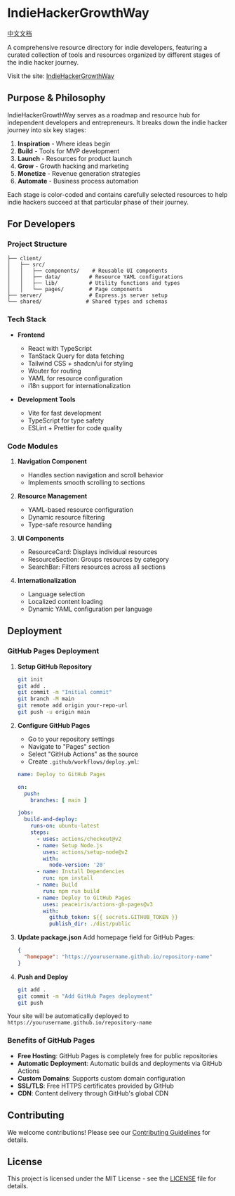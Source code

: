 # IndieHackerGrowthWay

[中文文档](README-cn.md)

A comprehensive resource directory for indie developers, featuring a curated collection of tools and resources organized by different stages of the indie hacker journey.

Visit the site: [IndieHackerGrowthWay](https://kaixinbaba.github.io/IndieHackerGrowthWay)

## Purpose & Philosophy

IndieHackerGrowthWay serves as a roadmap and resource hub for independent developers and entrepreneurs. It breaks down the indie hacker journey into six key stages:

1. **Inspiration** - Where ideas begin
2. **Build** - Tools for MVP development
3. **Launch** - Resources for product launch
4. **Grow** - Growth hacking and marketing
5. **Monetize** - Revenue generation strategies
6. **Automate** - Business process automation

Each stage is color-coded and contains carefully selected resources to help indie hackers succeed at that particular phase of their journey.

## For Developers

### Project Structure

```
├── client/
│   ├── src/
│   │   ├── components/    # Reusable UI components
│   │   ├── data/         # Resource YAML configurations
│   │   ├── lib/          # Utility functions and types
│   │   └── pages/        # Page components
├── server/               # Express.js server setup
└── shared/              # Shared types and schemas
```

### Tech Stack

- **Frontend**
  - React with TypeScript
  - TanStack Query for data fetching
  - Tailwind CSS + shadcn/ui for styling
  - Wouter for routing
  - YAML for resource configuration
  - i18n support for internationalization

- **Development Tools**
  - Vite for fast development
  - TypeScript for type safety
  - ESLint + Prettier for code quality

### Code Modules

1. **Navigation Component**
   - Handles section navigation and scroll behavior
   - Implements smooth scrolling to sections

2. **Resource Management**
   - YAML-based resource configuration
   - Dynamic resource filtering
   - Type-safe resource handling

3. **UI Components**
   - ResourceCard: Displays individual resources
   - ResourceSection: Groups resources by category
   - SearchBar: Filters resources across all sections

4. **Internationalization**
   - Language selection
   - Localized content loading
   - Dynamic YAML configuration per language

## Deployment

### GitHub Pages Deployment

1. **Setup GitHub Repository**
   ```bash
   git init
   git add .
   git commit -m "Initial commit"
   git branch -M main
   git remote add origin your-repo-url
   git push -u origin main
   ```

2. **Configure GitHub Pages**
   - Go to your repository settings
   - Navigate to "Pages" section
   - Select "GitHub Actions" as the source
   - Create `.github/workflows/deploy.yml`:

   ```yaml
   name: Deploy to GitHub Pages

   on:
     push:
       branches: [ main ]

   jobs:
     build-and-deploy:
       runs-on: ubuntu-latest
       steps:
         - uses: actions/checkout@v2
         - name: Setup Node.js
           uses: actions/setup-node@v2
           with:
             node-version: '20'
         - name: Install Dependencies
           run: npm install
         - name: Build
           run: npm run build
         - name: Deploy to GitHub Pages
           uses: peaceiris/actions-gh-pages@v3
           with:
             github_token: ${{ secrets.GITHUB_TOKEN }}
             publish_dir: ./dist/public
   ```

3. **Update package.json**
   Add homepage field for GitHub Pages:
   ```json
   {
     "homepage": "https://yourusername.github.io/repository-name"
   }
   ```

4. **Push and Deploy**
   ```bash
   git add .
   git commit -m "Add GitHub Pages deployment"
   git push
   ```

Your site will be automatically deployed to `https://yourusername.github.io/repository-name`

### Benefits of GitHub Pages

- **Free Hosting**: GitHub Pages is completely free for public repositories
- **Automatic Deployment**: Automatic builds and deployments via GitHub Actions
- **Custom Domains**: Supports custom domain configuration
- **SSL/TLS**: Free HTTPS certificates provided by GitHub
- **CDN**: Content delivery through GitHub's global CDN

## Contributing

We welcome contributions! Please see our [Contributing Guidelines](CONTRIBUTING.md) for details.

## License

This project is licensed under the MIT License - see the [LICENSE](LICENSE) file for details.